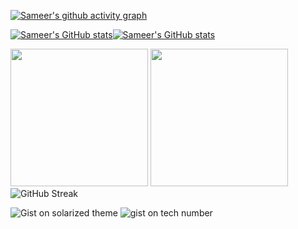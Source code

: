 [![Sameer's github activity graph](https://github-readme-activity-graph.vercel.app/graph?username=dampdigits&theme=github-dark-dimmed)](https://github.com/dampdigits?tab=overview&from=2024-03-01&to=2024-03-11)
<!-- Github stats -->
[![Sameer's GitHub stats](https://github-readme-stats.vercel.app/api?username=dampdigits&show=reviews,discussions_started,discussions_answered,prs_merged,prs_merged_percentage,issues,contribs&rank_icon=github&show_icons=true&hide=reviews,discussions_answered,prs,prs_merged&theme=radical&hide_border=true#gh-dark-mode-only)](https://github.com/anuraghazra/github-readme-stats#gh-dark-mode-only)[![Sameer's GitHub stats](https://github-readme-stats.vercel.app/api?username=dampdigits&show=reviews,discussions_started,discussions_answered,prs_merged,prs_merged_percentage,issues,contribs&rank_icon=github&show_icons=true&hide=reviews,discussions_answered,prs,prs_merged&theme=gruvbox_light#gh-light-mode-only)](https://github.com/anuraghazra/github-readme-stats#gh-light-mode-only)
<div>
  <p>
    <picture>
      <source
        srcset="https://github-readme-stats.vercel.app/api?username=dampdigits&show=reviews,discussions_started,discussions_answered,prs_merged,prs_merged_percentage,issues,contribs&rank_icon=github&show_icons=true&hide=reviews,discussions_answered,prs,prs_merged&theme=radical&hide_border=true#gh-dark-mode-only"
        media="(prefers-color-scheme: dark)"
      />
      <source
        srcset="dampdigits&show=reviews,discussions_started,discussions_answered,prs_merged,prs_merged_percentage,issues,contribs&rank_icon=github&show_icons=true&hide=reviews,discussions_answered,prs,prs_merged&theme=gruvbox_light#gh-light-mode-only"
        media="(prefers-color-scheme: light), (prefers-color-scheme: no-preference)"
      />
      <img height=220 src="https://github.com/dampdigits" />
    </picture>
    <!-- Most used languages -->
    <picture>
      <source
        srcset="https://github-readme-stats.vercel.app/api/top-langs/?username=dampdigits&layout=compact&langs_count=20&size_weight=0.4&theme=radical&hide_border=true&card_width=341"
        media="(prefers-color-scheme: dark)"
      />
      <source
        srcset="https://github-readme-stats.vercel.app/api/top-langs/?username=dampdigits&layout=compact&langs_count=20&size_weight=0.4&theme=gruvbox_light&card_width=341"
        media="(prefers-color-scheme: light), (prefers-color-scheme: no-preference)"
      />
      <img height=220 src="https://github.com/dampdigits" />
    </picture>
    <!-- Github streak -->
    <picture>
      <source
        srcset="https://streak-stats.demolab.com?user=dampdigits&theme=radical&card_width=804&hide_border=true"
        media="(prefers-color-scheme: dark)"
      />
      <source
        srcset="https://streak-stats.demolab.com?user=dampdigits&theme=gruvbox_light&card_width=804"
        media="(prefers-color-scheme: light), (prefers-color-scheme: no-preference)"
      />
      <img alt="GitHub Streak" src="https://github.com/dampdigits?tab=overview&from=2024-03-01&to=2024-03-11" />
    </picture>
  </p>
  <p>
    <!--Gists-->
    <picture> <!-- Gist-1 -->
      <source
        srcset="https://github-readme-stats.vercel.app/api/gist?id=a1fbcf15c46dbe639f69930038ca43d3&theme=radical&hide_border=true"
        media="(prefers-color-scheme: dark)"
      />
      <source
        srcset="https://github-readme-stats.vercel.app/api/gist?id=a1fbcf15c46dbe639f69930038ca43d3&theme=gruvbox_light"
        media="(prefers-color-scheme: light), (prefers-color-scheme: no-preference)"
      />
      <img alt="Gist on solarized theme" src="https://gist.github.com/dampdigits/a1fbcf15c46dbe639f69930038ca43d3" />
    </picture>
    <picture> <!-- Gist-2 -->
      <source
        srcset="https://github-readme-stats.vercel.app/api/gist?id=abefc4c97287c6d91a3ea113de03d739&theme=radical&hide_border=true"
        media="(prefers-color-scheme: dark)"
      />
      <source
        srcset="https://github-readme-stats.vercel.app/api/gist?id=abefc4c97287c6d91a3ea113de03d739&theme=gruvbox_light"
        media="(prefers-color-scheme: light), (prefers-color-scheme: no-preference)"
      />
      <img alt="gist on tech number" src="(https://gist.github.com/dampdigits/abefc4c97287c6d91a3ea113de03d739" />
    </picture>
  </p>
</div>
